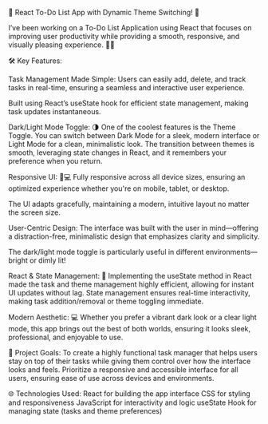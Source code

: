 🌟 React To-Do List App with Dynamic Theme Switching! 🌟

I’ve been working on a To-Do List Application using React that focuses on improving user productivity while providing a smooth, responsive, and visually pleasing experience. 🎨✨

🛠 Key Features:

Task Management Made Simple:
Users can easily add, delete, and track tasks in real-time, ensuring a seamless and interactive user experience.

Built using React’s useState hook for efficient state management, making task updates instantaneous.

Dark/Light Mode Toggle: 🌗
One of the coolest features is the Theme Toggle. You can switch between Dark Mode for a sleek, modern interface or Light Mode for a clean, minimalistic look.
The transition between themes is smooth, leveraging state changes in React, and it remembers your preference when you return.

Responsive UI: 📱💻
Fully responsive across all device sizes, ensuring an optimized experience whether you're on mobile, tablet, or desktop.

The UI adapts gracefully, maintaining a modern, intuitive layout no matter the screen size.

User-Centric Design:
The interface was built with the user in mind—offering a distraction-free, minimalistic design that emphasizes clarity and simplicity.

The dark/light mode toggle is particularly useful in different environments—bright or dimly lit!

React & State Management: 🔄
Implementing the useState method in React made the task and theme management highly efficient, allowing for instant UI updates without lag.
State management ensures real-time interactivity, making task addition/removal or theme toggling immediate.

Modern Aesthetic: 💻
Whether you prefer a vibrant dark look or a clear light mode, this app brings out the best of both worlds, ensuring it looks sleek, professional, and enjoyable to use.

🎯 Project Goals:
To create a highly functional task manager that helps users stay on top of their tasks while giving them control over how the interface looks and feels.
Prioritize a responsive and accessible interface for all users, ensuring ease of use across devices and environments.

🌐 Technologies Used:
React for building the app interface
CSS for styling and responsiveness
JavaScript for interactivity and logic
useState Hook for managing state (tasks and theme preferences)
